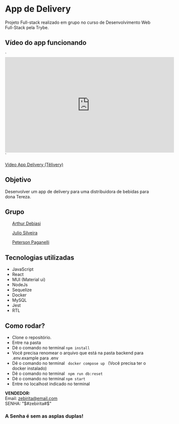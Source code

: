<h1> App de Delivery </h1>
<p> Projeto Full-stack realizado em grupo no curso de Desenvolvimento Web Full-Stack pela Trybe.</p>

<h2> Vídeo do app funcionando</h2>
`<iframe width="560" height="315" src="https://www.youtube.com/embed/L_Hp2j1ogMY" title="YouTube video player" frameborder="0" allow="accelerometer; autoplay; clipboard-write; encrypted-media; gyroscope; picture-in-picture; web-share" allowfullscreen></iframe>`

<a href="https://www.youtube.com/watch?v=L_Hp2j1ogMY">Vídeo App Delivery (Têlivery) </a>
<h2> Objetivo </h2>
<p> Desenvolver um app de delivery para uma distribuidora de bebidas para dona Tereza.</p>

<h2>Grupo</h2>
<ul><a href="https://github.com/arthur-debiasi">Arthur Debiasi </a></ul>
<ul><a href="https://github.com/julio-silveira">Julio Silveira </a></ul>
<ul><a href="https://github.com/Peterson-Paganelli">Peterson Paganelli </a></ul>

<h2> Tecnologias utilizadas </h2>
<ul>
<li>JavaScript
<li>React
<li>MUI (Material ui)
<li>NodeJs
<li>Sequelize
<li>Docker
<li>MySQL
<li>Jest
<li>RTL
</ul>

<h2>Como rodar? </h2>
<ul>
<li> Clone o repositório.
<li> Entre na pasta
<li> Dê o comando no terminal <code>npm install</code>
<li> Você precisa renomear o arquivo que está na pasta backend para .env.example para .env
<li> Dê o comando no terminal <code> docker compose up </code> (Você precisa ter o docker instalado)
<li> Dê o comando no terminal <code> npm run db:reset </code>
<li> Dê o comando no terminal <code>npm start </code>
<li> Entre no localhost indicado no terminal
</ul>

<strong>VENDEDOR:</strong><br> Email: zebirita@email.com <br>
    SENHA: "$#zebirita#$" 
<h3> A Senha é sem as asplas duplas!</h3>


